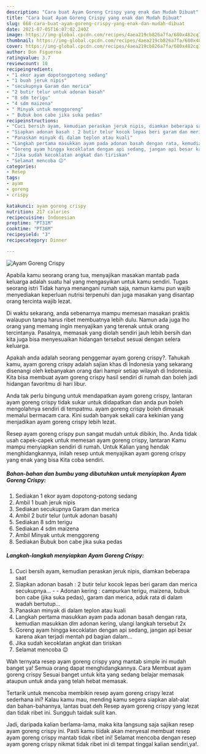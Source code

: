 ```yaml
---
description: "Cara buat Ayam Goreng Crispy yang enak dan Mudah Dibuat"
title: "Cara buat Ayam Goreng Crispy yang enak dan Mudah Dibuat"
slug: 668-cara-buat-ayam-goreng-crispy-yang-enak-dan-mudah-dibuat
date: 2021-07-05T16:07:02.240Z
image: https://img-global.cpcdn.com/recipes/4aea219cb826a7fa/680x482cq70/ayam-goreng-crispy-foto-resep-utama.jpg
thumbnail: https://img-global.cpcdn.com/recipes/4aea219cb826a7fa/680x482cq70/ayam-goreng-crispy-foto-resep-utama.jpg
cover: https://img-global.cpcdn.com/recipes/4aea219cb826a7fa/680x482cq70/ayam-goreng-crispy-foto-resep-utama.jpg
author: Don Figueroa
ratingvalue: 3.7
reviewcount: 10
recipeingredient:
- "1 ekor ayam dopotongpotong sedang"
- "1 buah jeruk nipis"
- "secukupnya Garam dan merica"
- "2 butir telur untuk adonan basah"
- "8 sdm terigu"
- "4 sdm maizena"
- " Minyak untuk menggoreng"
- " Bubuk bon cabe jika suka pedas"
recipeinstructions:
- "Cuci bersih ayam, kemudian peraskan jeruk nipis, diamkan beberapa saat"
- "Siapkan adonan basah : 2 butir telur kocok lepas beri garam dan merica secukupnya...  Adonan kering : campurkan terigu, maizena, bubuk bon cabe (jika suka pedas), garam dan merica, aduk rata di dalam wadah bertutup..."
- "Panaskan minyak di dalam teplon atau kuali"
- "Langkah pertama masukkan ayam pada adonan basah dengan rata, kemudian masukkan dlm adonan kering, ulangi langkah tersebut 2x"
- "Goreng ayam hingga kecoklatan dengan api sedang, jangan api besar karena akan terjadi mentah pd bagian dalam..."
- "Jika sudah kecoklatan angkat dan tiriskan"
- "Selamat mencoba 😉"
categories:
- Resep
tags:
- ayam
- goreng
- crispy

katakunci: ayam goreng crispy 
nutrition: 217 calories
recipecuisine: Indonesian
preptime: "PT31M"
cooktime: "PT36M"
recipeyield: "3"
recipecategory: Dinner

---
```



![Ayam Goreng Crispy](https://img-global.cpcdn.com/recipes/4aea219cb826a7fa/680x482cq70/ayam-goreng-crispy-foto-resep-utama.jpg)

Apabila kamu seorang orang tua, menyajikan masakan mantab pada keluarga adalah suatu hal yang mengasyikan untuk kamu sendiri. Tugas seorang istri Tidak hanya menangani rumah saja, namun kamu pun wajib menyediakan keperluan nutrisi terpenuhi dan juga masakan yang disantap orang tercinta wajib lezat.

Di waktu  sekarang, anda sebenarnya mampu memesan masakan praktis walaupun tanpa harus ribet membuatnya lebih dulu. Namun ada juga lho orang yang memang ingin menyajikan yang terenak untuk orang tercintanya. Pasalnya, memasak yang diolah sendiri jauh lebih bersih dan kita juga bisa menyesuaikan hidangan tersebut sesuai dengan selera keluarga. 



Apakah anda adalah seorang penggemar ayam goreng crispy?. Tahukah kamu, ayam goreng crispy adalah sajian khas di Indonesia yang sekarang disenangi oleh kebanyakan orang dari hampir setiap wilayah di Indonesia. Kita bisa membuat ayam goreng crispy hasil sendiri di rumah dan boleh jadi hidangan favoritmu di hari libur.

Anda tak perlu bingung untuk mendapatkan ayam goreng crispy, lantaran ayam goreng crispy tidak sukar untuk didapatkan dan anda pun boleh mengolahnya sendiri di tempatmu. ayam goreng crispy boleh dimasak memalui bermacam cara. Kini sudah banyak sekali cara kekinian yang menjadikan ayam goreng crispy lebih lezat.

Resep ayam goreng crispy pun sangat mudah untuk dibikin, lho. Anda tidak usah capek-capek untuk memesan ayam goreng crispy, lantaran Kamu mampu menyiapkan sendiri di rumah. Untuk Kalian yang hendak menghidangkannya, inilah resep untuk menyajikan ayam goreng crispy yang enak yang bisa Kita coba sendiri.

<!--inarticleads1-->

##### Bahan-bahan dan bumbu yang dibutuhkan untuk menyiapkan Ayam Goreng Crispy:

1. Sediakan 1 ekor ayam dopotong-potong sedang
1. Ambil 1 buah jeruk nipis
1. Sediakan secukupnya Garam dan merica
1. Ambil 2 butir telur (untuk adonan basah)
1. Sediakan 8 sdm terigu
1. Sediakan 4 sdm maizena
1. Ambil  Minyak untuk menggoreng
1. Sediakan  Bubuk bon cabe jika suka pedas




<!--inarticleads2-->

##### Langkah-langkah menyiapkan Ayam Goreng Crispy:

1. Cuci bersih ayam, kemudian peraskan jeruk nipis, diamkan beberapa saat
1. Siapkan adonan basah : 2 butir telur kocok lepas beri garam dan merica secukupnya... -  - Adonan kering : campurkan terigu, maizena, bubuk bon cabe (jika suka pedas), garam dan merica, aduk rata di dalam wadah bertutup...
1. Panaskan minyak di dalam teplon atau kuali
1. Langkah pertama masukkan ayam pada adonan basah dengan rata, kemudian masukkan dlm adonan kering, ulangi langkah tersebut 2x
1. Goreng ayam hingga kecoklatan dengan api sedang, jangan api besar karena akan terjadi mentah pd bagian dalam...
1. Jika sudah kecoklatan angkat dan tiriskan
1. Selamat mencoba 😉




Wah ternyata resep ayam goreng crispy yang mantab simple ini mudah banget ya! Semua orang dapat menghidangkannya. Cara Membuat ayam goreng crispy Sesuai banget untuk kita yang sedang belajar memasak ataupun untuk anda yang telah hebat memasak.

Tertarik untuk mencoba membikin resep ayam goreng crispy lezat sederhana ini? Kalau kamu mau, mending kamu segera siapkan alat-alat dan bahan-bahannya, lantas buat deh Resep ayam goreng crispy yang lezat dan tidak ribet ini. Sungguh taidak sulit kan. 

Jadi, daripada kalian berlama-lama, maka kita langsung saja sajikan resep ayam goreng crispy ini. Pasti kamu tiidak akan menyesal membuat resep ayam goreng crispy mantab tidak ribet ini! Selamat mencoba dengan resep ayam goreng crispy nikmat tidak ribet ini di tempat tinggal kalian sendiri,ya!.

